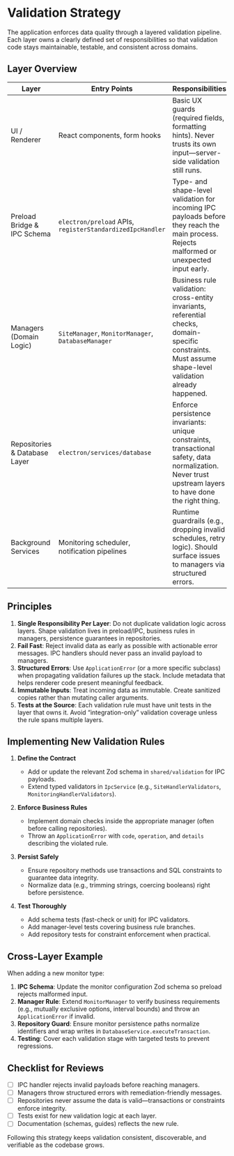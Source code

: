 # Validation Strategy

The application enforces data quality through a layered validation pipeline. Each layer owns a clearly defined set of responsibilities so that validation code stays maintainable, testable, and consistent across domains.

## Layer Overview

| Layer                         | Entry Points                                              | Responsibilities                                                                                                                                         | Tooling                                                                |
| ----------------------------- | --------------------------------------------------------- | -------------------------------------------------------------------------------------------------------------------------------------------------------- | ---------------------------------------------------------------------- |
| UI / Renderer                 | React components, form hooks                              | Basic UX guards (required fields, formatting hints). Never trusts its own input—server-side validation still runs.                                       | React Hook Form, client-side helpers                                   |
| Preload Bridge & IPC Schema   | `electron/preload` APIs, `registerStandardizedIpcHandler` | Type- and shape-level validation for incoming IPC payloads before they reach the main process. Rejects malformed or unexpected input early.              | Zod schemas in `@shared/validation`, custom validators in `IpcService` |
| Managers (Domain Logic)       | `SiteManager`, `MonitorManager`, `DatabaseManager`        | Business rule validation: cross-entity invariants, referential checks, domain-specific constraints. Must assume shape-level validation already happened. | Dedicated domain validators, helper utilities (e.g., `validateSite`)   |
| Repositories & Database Layer | `electron/services/database`                              | Enforce persistence invariants: unique constraints, transactional safety, data normalization. Never trust upstream layers to have done the right thing.  | sqlite constraints, repository helpers, transactions                   |
| Background Services           | Monitoring scheduler, notification pipelines              | Runtime guardrails (e.g., dropping invalid schedules, retry logic). Should surface issues to managers via structured errors.                             | Domain services, telemetry hooks                                       |

## Principles

1. **Single Responsibility Per Layer**: Do not duplicate validation logic across layers. Shape validation lives in preload/IPC, business rules in managers, persistence guarantees in repositories.
2. **Fail Fast**: Reject invalid data as early as possible with actionable error messages. IPC handlers should never pass an invalid payload to managers.
3. **Structured Errors**: Use `ApplicationError` (or a more specific subclass) when propagating validation failures up the stack. Include metadata that helps renderer code present meaningful feedback.
4. **Immutable Inputs**: Treat incoming data as immutable. Create sanitized copies rather than mutating caller arguments.
5. **Tests at the Source**: Each validation rule must have unit tests in the layer that owns it. Avoid “integration-only” validation coverage unless the rule spans multiple layers.

## Implementing New Validation Rules

1. **Define the Contract**
   - Add or update the relevant Zod schema in `shared/validation` for IPC payloads.
   - Extend typed validators in `IpcService` (e.g., `SiteHandlerValidators`, `MonitoringHandlerValidators`).

2. **Enforce Business Rules**
   - Implement domain checks inside the appropriate manager (often before calling repositories).
   - Throw an `ApplicationError` with `code`, `operation`, and `details` describing the violated rule.

3. **Persist Safely**
   - Ensure repository methods use transactions and SQL constraints to guarantee data integrity.
   - Normalize data (e.g., trimming strings, coercing booleans) right before persistence.

4. **Test Thoroughly**
   - Add schema tests (fast-check or unit) for IPC validators.
   - Add manager-level tests covering business rule branches.
   - Add repository tests for constraint enforcement when practical.

## Cross-Layer Example

When adding a new monitor type:

1. **IPC Schema**: Update the monitor configuration Zod schema so preload rejects malformed input.
2. **Manager Rule**: Extend `MonitorManager` to verify business requirements (e.g., mutually exclusive options, interval bounds) and throw an `ApplicationError` if invalid.
3. **Repository Guard**: Ensure monitor persistence paths normalize identifiers and wrap writes in `DatabaseService.executeTransaction`.
4. **Testing**: Cover each validation stage with targeted tests to prevent regressions.

## Checklist for Reviews

- [ ] IPC handler rejects invalid payloads before reaching managers.
- [ ] Managers throw structured errors with remediation-friendly messages.
- [ ] Repositories never assume the data is valid—transactions or constraints enforce integrity.
- [ ] Tests exist for new validation logic at each layer.
- [ ] Documentation (schemas, guides) reflects the new rule.

Following this strategy keeps validation consistent, discoverable, and verifiable as the codebase grows.
